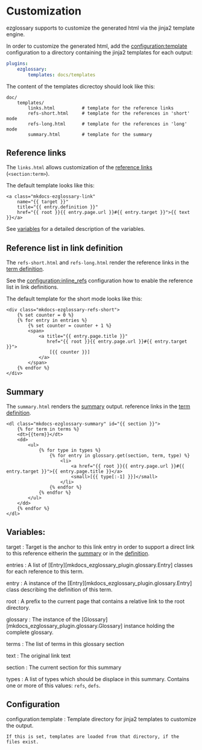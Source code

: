 # Customization

ezglossary supports to customize the generated html via the jinja2
template engine.

In order to customize the generated html, add the <configuration:template>
configuration to a directory containing the jinja2 templates for each
output:

``` yaml
plugins:
    ezglossary:
        templates: docs/templates
```

The content of the templates dicrectoy should look like this:

``` text
doc/
    templates/
        links.html          # template for the reference links
        refs-short.html     # template for the references in 'short' mode
        refs-long.html      # template for the references in 'long' mode
        summary.html        # template for the summary
```

## Reference links

The `links.html` allows customization of the
[reference links](linking.md) (`<section:term>`).

The default template looks like this:

``` jinja
<a class="mkdocs-ezglossary-link"
    name="{{ target }}"
    title="{{ entry.definition }}"
    href="{{ root }}{{ entry.page.url }}#{{ entry.target }}">{{ text }}</a>
```

See [variables](#variables) for a detailed description of the variables.

## Reference list in link definition

The `refs-short.html` and `refs-long.html` render the
reference links in the [term definition](definition.md).

See the <configuration:inline_refs> configuration how to
enable the reference list in link definitions.

The default template for the short mode looks like this:

``` jinja
<div class="mkdocs-ezglossary-refs-short">
    {% set counter = 0 %}
    {% for entry in entries %}
        {% set counter = counter + 1 %}
        <span>
            <a title="{{ entry.page.title }}"
               href="{{ root }}{{ entry.page.url }}#{{ entry.target }}">
                [{{ counter }}]
            </a>
        </span>    
    {% endfor %}
</div>
```

## Summary

The `summary.html` renders the [summary](summary) output.
reference links in the [term definition](definition.md).

``` jinja
<dl class="mkdocs-ezglossary-summary" id="{{ section }}">
    {% for term in terms %}
    <dt>{{term}}</dt>
    <dd>
        <ul>
            {% for type in types %}
                {% for entry in glossary.get(section, term, type) %}
                    <li>
                        <a href="{{ root }}{{ entry.page.url }}#{{ entry.target }}">{{ entry.page.title }}</a>
                        <small>[{{ type[:-1] }}]</small>
                    </li>
                {% endfor %}
            {% endfor %}
        </ul>
    </dd>
    {% endfor %}
</dl>
```


## Variables:

target
:   Target is the anchor to this link entry in order to
    support a direct link to this reference eitherin the
    [summary](summary.md) or in the [definition](definition.md).

entries
:   A list of [Entry][mkdocs_ezglossary_plugin.glossary.Entry] classes
    for each reference to this term. 

entry
:   A instance of the [Entry][mkdocs_ezglossary_plugin.glossary.Entry] class
    describing the definition of this term.

root
:   A prefix to the current page that contains a relative link
    to the root directory.

glossary
:   The instance of the [Glossary][mkdocs_ezglossary_plugin.glossary.Glossary]
    instance holding the complete glossary.

terms
:   The list of terms in this glossary section

text
:   The original link text

section
:   The current section for this summary

types
:   A list of types which should be displace in this summary.
    Contains one or more of this values: `refs`, `defs`.

## Configuration

configuration:template
:   Template directory for jinja2 templates to customize the output.

    If this is set, templates are loaded from that directory, if the
    files exist.

